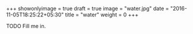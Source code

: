 +++
showonlyimage = true
draft = true
image = "water.jpg"
date = "2016-11-05T18:25:22+05:30"
title = "water"
weight = 0
+++

TODO Fill me in.

